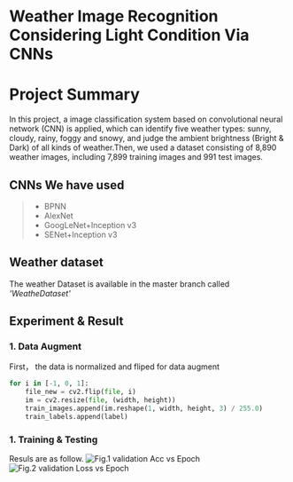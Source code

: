 # Weather Image Recognition Considering Light Condition Via CNNs #
# Project Summary
 In this project, a image classification system based on convolutional neural network (CNN) is applied, which can identify five weather types: sunny, cloudy, rainy, foggy and snowy, and judge the ambient brightness (Bright & Dark) of all kinds of weather.Then, we used a dataset consisting of 8,890 weather images, including 7,899 training images and 991 test images.
## CNNs We have used
 > * BPNN
 > * AlexNet
 > * GoogLeNet+Inception v3
 > * SENet+Inception v3

## Weather dataset
 The weather Dataset is available in the master branch
 called *'WeatheDataset'*

## Experiment & Result
### 1. Data Augment
 First， the data is normalized and fliped for data augment
 ```python
 for i in [-1, 0, 1]:
     file_new = cv2.flip(file, i)
     im = cv2.resize(file, (width, height))
     train_images.append(im.reshape(1, width, height, 3) / 255.0)
     train_labels.append(label)
 ```
### 1. Training & Testing
 Resuls are as follow.
 ![Fig.1 validation Acc vs Epoch]()
 ![Fig.2 validation Loss vs Epoch]()
